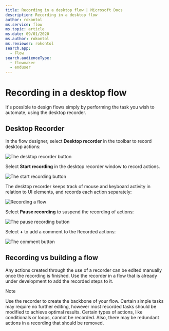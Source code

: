 ```yaml
---
title: Recording in a desktop flow | Microsoft Docs
description: Recording in a desktop flow
author: rokontol
ms.service: flow
ms.topic: article
ms.date: 09/01/2020
ms.author: rokontol
ms.reviewer: rokontol
search.app: 
  - Flow
search.audienceType: 
  - flowmaker
  - enduser
---
```


# Recording in a desktop flow

It's possible to design flows simply by performing the task you wish to automate, using the desktop recorder.

## Desktop Recorder
In the flow designer, select **Desktop recorder** in the toolbar to record desktop actions:

![The desktop recorder button](./media/recording-flow/desktop-recorder-button.png)

Select **Start recording** in the desktop recorder window to record actions.

![The start recording button](./media/recording-flow/start-recording-button.png)

The desktop recorder keeps track of mouse and keyboard activity in relation to UI elements, and records each action separately:

![Recording a flow](./media/recording-flow/recording-flow.png)

 Select **Pause recording** to suspend the recording of actions:
 
![The pause recording button](./media/recording-flow/pause-recording-button.png)
 
 Select **+** to add a comment to the Recorded actions:

![The comment button](./media/recording-flow/comment-button.png)

 ## Recording vs building a flow

Any actions created through the use of a recorder can be edited manually once the recording is finished. Use the recorder in a flow that is already under development to add the recorded steps to it.

> [!NOTE]
> Use the recorder to create the backbone of your flow. Certain simple tasks may require no further editing, however most recorded tasks should be modified to achieve optimal results. Certain types of actions, like conditionals or loops, cannot be recorded. Also, there may be redundant actions in a recording that should be removed.